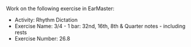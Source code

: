 Work on the following exercise in EarMaster:
- Activity: Rhythm Dictation
- Exercise Name: 3/4 - 1 bar: 32nd, 16th, 8th & Quarter notes - including rests
- Exercise Number: 26.8
